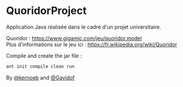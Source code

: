 # QuoridorProject

Application Java réalisée dans le cadre d'un projet universitaire. 

Quoridor : <https://www.gigamic.com/jeu/quoridor.model>  
Plus d'informations sur le jeu ici : <https://fr.wikipedia.org/wiki/Quoridor>

Compile and create the jar file :

```bash
ant init compile clean run
```

By [@kernoeb](https://github.com/kernoeb) and [@Gavidof](https://github.com/Gavidof)
